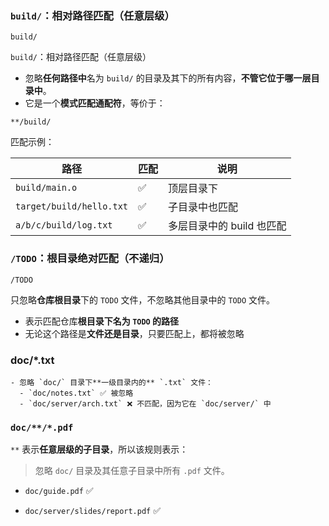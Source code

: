 ### `build/`：相对路径匹配（任意层级）

```
build/
```
`build/`：相对路径匹配（任意层级）
- 忽略**任何路径中**名为 `build/` 的目录及其下的所有内容，**不管它位于哪一层目录中**。
- 它是一个**模式匹配通配符**，等价于：
```
**/build/
```
匹配示例：

| 路径                       | 匹配  | 说明               |
| ------------------------ | --- | ---------------- |
| `build/main.o`           | ✅   | 顶层目录下            |
| `target/build/hello.txt` | ✅   | 子目录中也匹配          |
| `a/b/c/build/log.txt`    | ✅   | 多层目录中的 build 也匹配 |

### `/TODO`：根目录绝对匹配（不递归）

```
/TODO
```
只忽略**仓库根目录**下的 `TODO` 文件，不忽略其他目录中的 `TODO` 文件。

- 表示匹配仓库**根目录下名为 `TODO` 的路径**
- 无论这个路径是**文件还是目录**，只要匹配上，都将被忽略
### doc/*.txt
```
- 忽略 `doc/` 目录下**一级目录内的** `.txt` 文件：
  - `doc/notes.txt` ✅ 被忽略
  - `doc/server/arch.txt` ❌ 不匹配，因为它在 `doc/server/` 中
```

### `doc/**/*.pdf`

`**` 表示**任意层级的子目录**，所以该规则表示：

> 忽略 `doc/` 目录及其任意子目录中所有 `.pdf` 文件。

- `doc/guide.pdf` ✅
    
- `doc/server/slides/report.pdf` ✅